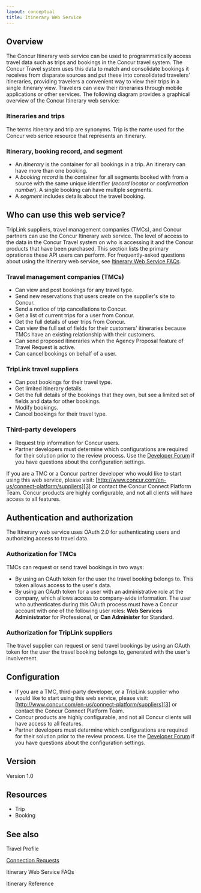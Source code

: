 ```yaml
---
layout: conceptual
title: Itinerary Web Service
---
```


## Overview

The Concur Itinerary web service can be used to programmatically access travel data such as trips and bookings in the Concur travel system. The Concur Travel system uses this data to match and consolidate bookings it receives from disparate sources and put these into consolidated travelers’ itineraries, providing travelers a convenient way to view their trips in a single itinerary view. Travelers can view their itineraries through mobile applications or other services. The following diagram provides a graphical overview of the Concur Itinerary web service:

### Itineraries and trips

The terms itinerary and trip are synonyms. Trip is the name used for the Concur web serice resource that represents an itinerary.

### Itinerary, booking record, and segment

* An _itinerary_ is the container for all bookings in a trip. An itinerary can have more than one booking.
* A _booking record_ is the container for all segments booked with from a source with the same unique identifier (_record locator_ or _confirmation number_). A single booking can have multiple segments.
* A _segment_ includes details about the travel booking.

## Who can use this web service?

TripLink suppliers, travel management companies (TMCs), and Concur partners can use the Concur Itinerary web service. The level of access to the data in the Concur Travel system on who is accessing it and the Concur products that have been purchased. This section lists the primary oprationss these API users can perform. For frequently-asked questions about using the Itinerary web service, see [Itinerary Web Service FAQs][1].

### Travel management companies (TMCs)

* Can view and post bookings for any travel type.
* Send new reservations that users create on the supplier's site to Concur.
* Send a notice of trip cancellations to Concur.
* Get a list of current trips for a user from Concur.
* Get the full details of user trips from Concur.
* Can view the full set of fields for their customers' itineraries because TMCs have an existing relationship with their customers.
* Can send proposed itineraries when the Agency Proposal feature of Travel Request is active.
* Can cancel bookings on behalf of a user.

### TripLink travel suppliers

* Can post bookings for their travel type.
* Get limited itinerary details.
* Get the full details of the bookings that they own, but see a limited set of fields and data for other bookings.
* Modify bookings.
* Cancel bookings for their travel type.

### Third-party developers 

* Request trip information for Concur users.
* Partner developers must determine which configurations are required for their solution prior to the review process. Use the [Developer Forum][2] if you have questions about the configuration settings.

If you are a TMC or a Concur partner developer who would like to start using this web service, please visit: [http://www.concur.com/en-us/connect-platform/suppliers][3] or contact the Concur Connect Platform Team. Concur products are highly configurable, and not all clients will have access to all features.

## Authentication and authorization

The Itinerary web service uses OAuth 2.0 for authenticating users and authorizing access to travel data.

### Authorization for TMCs

TMCs can request or send travel bookings in two ways:

* By using an OAuth token for the user the travel booking belongs to. This token allows access to the user's data.
* By using an OAuth token for a user with an administrative role at the company, which allows access to company-wide information. The user who authenticates during this OAuth process must have a Concur account with one of the following user roles: **Web Services Administrator** for Professional, or **Can Administer** for Standard.

### Authorization for TripLink suppliers

The travel supplier can request or send travel bookings by using an OAuth token for the user the travel booking belongs to, generated with the user's involvement.

## Configuration

* If you are a TMC, third-party developer, or a TripLink supplier who would like to start using this web service, please visit: [http://www.concur.com/en-us/connect-platform/suppliers][3] or contact the Concur Connect Platform Team.
* Concur products are highly configurable, and not all Concur clients will have access to all features.
* Partner developers must determine which configurations are required for their solution prior to the review process. Use the [Developer Forum][2] if you have questions about the configuration settings.

## Version

Version 1.0

## Resources

* Trip
* Booking

## See also

Travel Profile

[Connection Requests][7]

Itinerary Web Service FAQs

Itinerary Reference



[1]: https://developer.concur.com/draft-documentation/itinerary/itinerary-faqs
[2]: https://developer.concur.com/forums/concur-connect
[3]: https://www.concur.com/en-us/connect-platform/suppliers
[7]: http://concur.github.io/developer.concur.com/api-reference/common/connection-requests/connection-requests-resource
